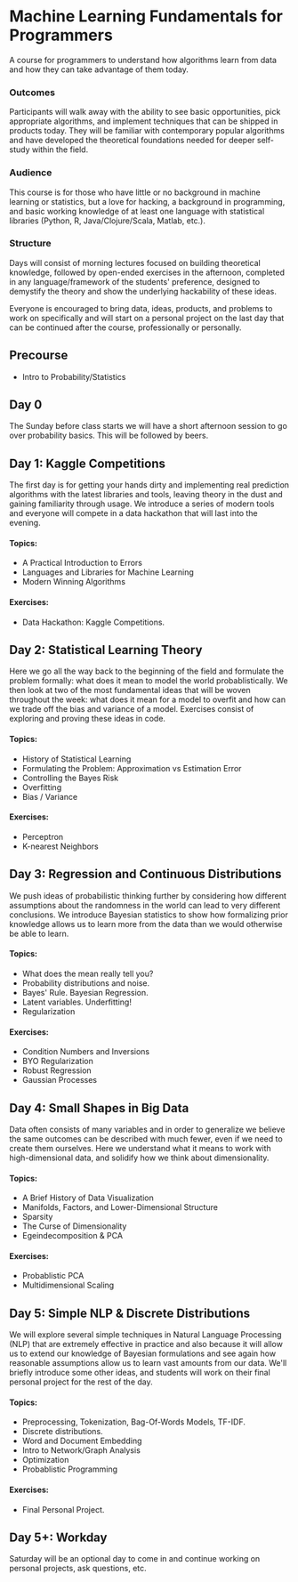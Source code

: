 # Machine Learning Fundamentals for Programmers

A course for programmers to understand how algorithms learn from data and how they can take advantage of them today.

### Outcomes
Participants will walk away with the ability to see basic opportunities, pick appropriate algorithms, and implement techniques that can be shipped in products today. They will be familiar with contemporary popular algorithms and have developed the theoretical foundations needed for deeper self-study within the field.

### Audience
This course is for those who have little or no background in machine learning or statistics, but a love for hacking, a background in programming, and basic working knowledge of at least one language with statistical libraries (Python, R, Java/Clojure/Scala, Matlab, etc.).

### Structure
Days will consist of morning lectures focused on building theoretical knowledge, followed by open-ended exercises in the afternoon, completed in any language/framework of the students' preference, designed to demystify the theory and show the underlying hackability of these ideas.

Everyone is encouraged to bring data, ideas, products, and problems to work on specifically and will start on a personal project on the last day that can be continued after the course, professionally or personally.


## Precourse
* Intro to Probability/Statistics

## Day 0

The Sunday before class starts we will have a short afternoon session to go over probability basics. This will be followed by beers.

## Day 1: Kaggle Competitions

The first day is for getting your hands dirty and implementing real prediction algorithms with the latest libraries and tools, leaving theory in the dust and gaining familiarity through usage. We introduce a series of modern tools and everyone will compete in a data hackathon that will last into the evening.

#### Topics:
* A Practical Introduction to Errors
* Languages and Libraries for Machine Learning
* Modern Winning Algorithms

#### Exercises:
* Data Hackathon: Kaggle Competitions.

## Day 2: Statistical Learning Theory

Here we go all the way back to the beginning of the field and formulate the problem formally: what does it mean to model the world probablistically. We then look at two of the most fundamental ideas that will be woven throughout the week: what does it mean for a model to overfit and how can we trade off the bias and variance of a model. Exercises consist of exploring and proving these ideas in code.

#### Topics:
* History of Statistical Learning
* Formulating the Problem: Approximation vs Estimation Error
* Controlling the Bayes Risk
* Overfitting
* Bias / Variance

#### Exercises:
* Perceptron
* K-nearest Neighbors


## Day 3: Regression and Continuous Distributions

We push ideas of probabilistic thinking further by considering how different assumptions about the randomness in the world can lead to very different conclusions. We introduce Bayesian statistics to show how formalizing prior knowledge allows us to learn more from the data than we would otherwise be able to learn.

#### Topics:
* What does the mean really tell you?
* Probability distributions and noise.
* Bayes' Rule. Bayesian Regression.
* Latent variables. Underfitting!
* Regularization

#### Exercises:
* Condition Numbers and Inversions
* BYO Regularization
* Robust Regression
* Gaussian Processes


## Day 4: Small Shapes in Big Data

Data often consists of many variables and in order to generalize we believe the same outcomes can be described with much fewer, even if we need to create them ourselves. Here we understand what it means to work with high-dimensional data, and solidify how we think about dimensionality.

#### Topics:
* A Brief History of Data Visualization
* Manifolds, Factors, and Lower-Dimensional Structure
* Sparsity
* The Curse of Dimensionality
* Egeindecomposition & PCA

#### Exercises:
* Probablistic PCA
* Multidimensional Scaling


## Day 5: Simple NLP & Discrete Distributions

We will explore several simple techniques in Natural Language Processing (NLP) that are extremely effective in practice and also because it will allow us to extend our knowledge of Bayesian formulations and see again how reasonable assumptions allow us to learn vast amounts from our data. We'll briefly introduce some other ideas, and students will work on their final personal project for the rest of the day.

#### Topics:
* Preprocessing, Tokenization, Bag-Of-Words Models, TF-IDF.
* Discrete distributions.
* Word and Document Embedding
* Intro to Network/Graph Analysis
* Optimization
* Probablistic Programming

#### Exercises:
* Final Personal Project.


## Day 5+: Workday

Saturday will be an optional day to come in and continue working on personal projects, ask questions, etc.
